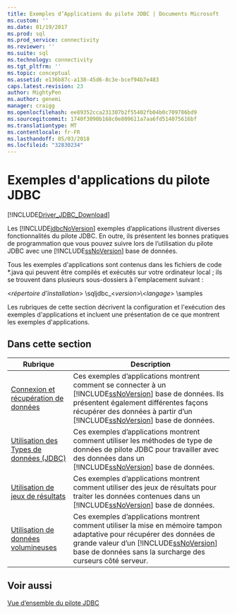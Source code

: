 ```yaml
---
title: Exemples d’Applications du pilote JDBC | Documents Microsoft
ms.custom: ''
ms.date: 01/19/2017
ms.prod: sql
ms.prod_service: connectivity
ms.reviewer: ''
ms.suite: sql
ms.technology: connectivity
ms.tgt_pltfrm: ''
ms.topic: conceptual
ms.assetid: e136b87c-a138-45d6-8c3e-bcef94b7e483
caps.latest.revision: 23
author: MightyPen
ms.author: genemi
manager: craigg
ms.openlocfilehash: ee89352cca231307b2f55402fb04b0c709786bd9
ms.sourcegitcommit: 1740f3090b168c0e809611a7aa6fd514075616bf
ms.translationtype: MT
ms.contentlocale: fr-FR
ms.lasthandoff: 05/03/2018
ms.locfileid: "32830234"
---
```

# <a name="sample-jdbc-driver-applications"></a>Exemples d'applications du pilote JDBC
[!INCLUDE[Driver_JDBC_Download](../../../includes/driver_jdbc_download.md)]

  Les [!INCLUDE[jdbcNoVersion](../../../includes/jdbcnoversion_md.md)] exemples d’applications illustrent diverses fonctionnalités du pilote JDBC. En outre, ils présentent les bonnes pratiques de programmation que vous pouvez suivre lors de l’utilisation du pilote JDBC avec une [!INCLUDE[ssNoVersion](../../../includes/ssnoversion_md.md)] base de données.  
  
 Tous les exemples d'applications sont contenus dans les fichiers de code *.java qui peuvent être compilés et exécutés sur votre ordinateur local ; ils se trouvent dans plusieurs sous-dossiers à l'emplacement suivant :  
  
 \<*répertoire d’installation*> \sqljdbc_\<*version*>\\<*langage*> \samples  
  
 Les rubriques de cette section décrivent la configuration et l'exécution des exemples d'applications et incluent une présentation de ce que montrent les exemples d'applications.  
  
## <a name="in-this-section"></a>Dans cette section  
  
|Rubrique| Description|  
|-----------|-----------------|  
|[Connexion et récupération de données](../../../connect/jdbc/connecting-and-retrieving-data.md)|Ces exemples d’applications montrent comment se connecter à un [!INCLUDE[ssNoVersion](../../../includes/ssnoversion_md.md)] base de données. Ils présentent également différentes façons récupérer des données à partir d’un [!INCLUDE[ssNoVersion](../../../includes/ssnoversion_md.md)] base de données.|  
|[Utilisation des Types de données &#40;JDBC&#41;](../../../connect/jdbc/working-with-data-types-jdbc.md)|Ces exemples d’applications montrent comment utiliser les méthodes de type de données de pilote JDBC pour travailler avec des données dans un [!INCLUDE[ssNoVersion](../../../includes/ssnoversion_md.md)] base de données.|  
|[Utilisation de jeux de résultats](../../../connect/jdbc/working-with-result-sets.md)|Ces exemples d’applications montrent comment utiliser des jeux de résultats pour traiter les données contenues dans un [!INCLUDE[ssNoVersion](../../../includes/ssnoversion_md.md)] base de données.|  
|[Utilisation de données volumineuses](../../../connect/jdbc/working-with-large-data.md)|Ces exemples d’applications montrent comment utiliser la mise en mémoire tampon adaptative pour récupérer des données de grande valeur d’un [!INCLUDE[ssNoVersion](../../../includes/ssnoversion_md.md)] base de données sans la surcharge des curseurs côté serveur.|  
  
## <a name="see-also"></a>Voir aussi  
 [Vue d’ensemble du pilote JDBC](../../../connect/jdbc/overview-of-the-jdbc-driver.md)  
  
  
